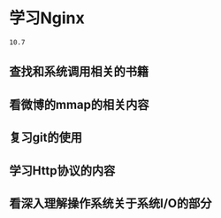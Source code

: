 # 学习Nginx
`10.7`
## 查找和系统调用相关的书籍
## 看微博的mmap的相关内容
## 复习git的使用
## 学习Http协议的内容
## 看深入理解操作系统关于系统I/O的部分
